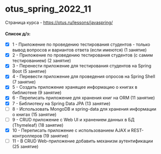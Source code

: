 # otus_spring_2022_11
Страница курса - https://otus.ru/lessons/javaspring/

#### Список д/з:

- [x] 1 - Приложение по проведению тестирования студентов - только вывод вопросов и вариантов ответа (если имеются) (1 занятие)
- [x] 2 - Приложение по проведению тестирования студентов (с самим тестированием) (2 занятие)
- [x] 3 - Перенести приложение для тестирования студентов на Spring Boot (5 занятие)
- [x] 4 - Перевести приложение для проведения опросов на Spring Shell (7 занятие)
- [x] 5 - Создать приложение хранящее информацию о книгах в библиотеке (9 занятие)
- [x] 6 - Переписать приложение для хранения книг на ORM (11 занятие)
- [x] 7 - Библиотеку на Spring Data JPA (13 занятие)
- [ ] 8 - Использовать MongoDB и spring-data для хранения информации о книгах (15 занятие)
- [ ] 9 - CRUD приложение с Web UI и хранением данных в БД (Thymeleaf) (18 занятие)
- [x] 10 - Переписать приложение с использованием AJAX и REST-контроллеров (19 занятие)
- [ ] 11 - В CRUD Web-приложение добавить механизм аутентификации (25 занятие)

